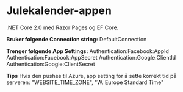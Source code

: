 # Julekalender-appen

.NET Core 2.0 med Razor Pages og EF Core.

**Bruker følgende Connection string:**
DefaultConnection

**Trenger følgende App Settings:**
Authentication:Facebook:AppId
Authentication:Facebook:AppSecret
Authentication:Google:ClientId
Authentication:Google:ClientSecret

**Tips**
Hvis den pushes til Azure, app setting for å sette korrekt tid på serveren:
"WEBSITE_TIME_ZONE", "W. Europe Standard Time"

